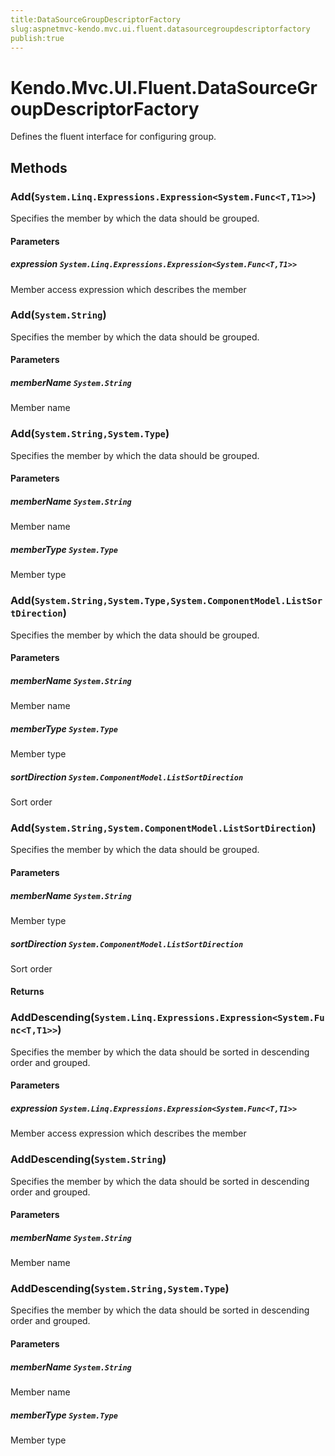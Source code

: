 ```yaml
---
title:DataSourceGroupDescriptorFactory
slug:aspnetmvc-kendo.mvc.ui.fluent.datasourcegroupdescriptorfactory
publish:true
---
```


# Kendo.Mvc.UI.Fluent.DataSourceGroupDescriptorFactory
Defines the fluent interface for configuring group.



## Methods

### Add(`System.Linq.Expressions.Expression<System.Func<T,T1>>`)
Specifies the member by which the data should be grouped.



#### Parameters

##### expression `System.Linq.Expressions.Expression<System.Func<T,T1>>`
Member access expression which describes the member




### Add(`System.String`)
Specifies the member by which the data should be grouped.



#### Parameters

##### memberName `System.String`
Member name




### Add(`System.String,System.Type`)
Specifies the member by which the data should be grouped.



#### Parameters

##### memberName `System.String`
Member name

##### memberType `System.Type`
Member type




### Add(`System.String,System.Type,System.ComponentModel.ListSortDirection`)
Specifies the member by which the data should be grouped.



#### Parameters

##### memberName `System.String`
Member name

##### memberType `System.Type`
Member type

##### sortDirection `System.ComponentModel.ListSortDirection`
Sort order




### Add(`System.String,System.ComponentModel.ListSortDirection`)
Specifies the member by which the data should be grouped.



#### Parameters

##### memberName `System.String`
Member type

##### sortDirection `System.ComponentModel.ListSortDirection`
Sort order



#### Returns



### AddDescending(`System.Linq.Expressions.Expression<System.Func<T,T1>>`)
Specifies the member by which the data should be sorted in descending order and grouped.



#### Parameters

##### expression `System.Linq.Expressions.Expression<System.Func<T,T1>>`
Member access expression which describes the member




### AddDescending(`System.String`)
Specifies the member by which the data should be sorted in descending order and grouped.



#### Parameters

##### memberName `System.String`
Member name




### AddDescending(`System.String,System.Type`)
Specifies the member by which the data should be sorted in descending order and grouped.



#### Parameters

##### memberName `System.String`
Member name

##### memberType `System.Type`
Member type





